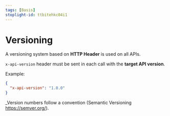 ```yaml
---
tags: [Basis]
stoplight-id: ttbitehkc04i1
---
```


# Versioning

A versioning system based on **HTTP Header** is used on all APIs.

`x-api-version` header must be sent in each call with the **target API version**.

Example:

```json
{
  "x-api-version": "1.0.0"
}
```

_Version numbers follow a convention (Semantic Versioning https://semver.org/).